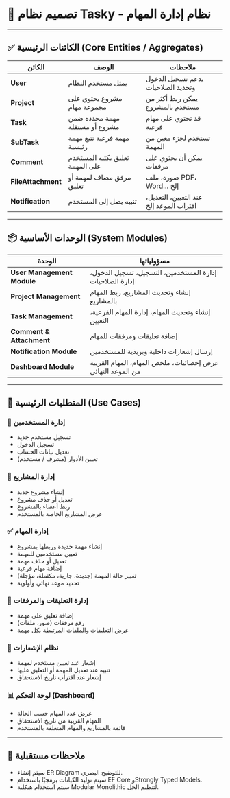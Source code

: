 # 🧱 تصميم نظام Tasky - نظام إدارة المهام

---

## ✅ الكائنات الرئيسية (Core Entities / Aggregates)

| الكائن            | الوصف                                   | ملاحظات                                 |
|-------------------|------------------------------------------|------------------------------------------|
| **User**          | يمثل مستخدم النظام                      | يدعم تسجيل الدخول وتحديد الصلاحيات       |
| **Project**       | مشروع يحتوي على مجموعة مهام             | يمكن ربط أكثر من مستخدم بالمشروع         |
| **Task**          | مهمة محددة ضمن مشروع أو مستقلة          | قد تحتوي على مهام فرعية                  |
| **SubTask**       | مهمة فرعية تتبع مهمة رئيسية             | تستخدم لجزء معين من المهمة               |
| **Comment**       | تعليق يكتبه المستخدم على المهمة          | يمكن أن يحتوي على مرفقات                 |
| **FileAttachment**| مرفق مضاف لمهمة أو تعليق                | صورة، ملف PDF، Word... إلخ                |
| **Notification**  | تنبيه يصل إلى المستخدم                  | عند التعيين، التعديل، اقتراب الموعد إلخ |

---

## 📦 الوحدات الأساسية (System Modules)

| الوحدة                     | مسؤولياتها                                                       |
|----------------------------|-------------------------------------------------------------------|
| **User Management Module** | إدارة المستخدمين، التسجيل، تسجيل الدخول، إدارة الصلاحيات         |
| **Project Management**     | إنشاء وتحديث المشاريع، ربط المهام بالمشاريع                       |
| **Task Management**        | إنشاء وتحديث المهام، إدارة المهام الفرعية، التعيين               |
| **Comment & Attachment**   | إضافة تعليقات ومرفقات للمهام                                     |
| **Notification Module**    | إرسال إشعارات داخلية وبريدية للمستخدمين                          |
| **Dashboard Module**       | عرض إحصائيات، ملخص المهام، المهام القريبة من الموعد النهائي      |

---

## 🧾 المتطلبات الرئيسية (Use Cases)

### 👤 إدارة المستخدمين
- تسجيل مستخدم جديد
- تسجيل الدخول
- تعديل بيانات الحساب
- تعيين الأدوار (مشرف / مستخدم)

### 📁 إدارة المشاريع
- إنشاء مشروع جديد
- تعديل أو حذف مشروع
- ربط أعضاء بالمشروع
- عرض المشاريع الخاصة بالمستخدم

### ✅ إدارة المهام
- إنشاء مهمة جديدة وربطها بمشروع
- تعيين مستخدمين للمهمة
- تعديل أو حذف مهمة
- إضافة مهام فرعية
- تغيير حالة المهمة (جديدة، جارية، مكتملة، مؤجلة)
- تحديد موعد نهائي وأولوية

### 💬 إدارة التعليقات والمرفقات
- إضافة تعليق على مهمة
- رفع مرفقات (صور، ملفات)
- عرض التعليقات والملفات المرتبطة بكل مهمة

### 🔔 نظام الإشعارات
- إشعار عند تعيين مستخدم لمهمة
- تنبيه عند تعديل المهمة أو التعليق عليها
- إشعار عند اقتراب تاريخ الاستحقاق

### 📊 لوحة التحكم (Dashboard)
- عرض عدد المهام حسب الحالة
- المهام القريبة من تاريخ الاستحقاق
- قائمة بالمشاريع والمهام المتعلقة بالمستخدم

---

## 📌 ملاحظات مستقبلية

- سيتم إنشاء ER Diagram للتوضيح البصري.
- سيتم توليد الكيانات برمجيًا باستخدام EF Core وStrongly Typed Models.
- سيتم استخدام هيكلية Modular Monolithic لتنظيم الحل.
